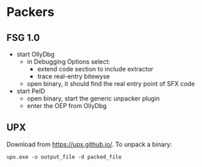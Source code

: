 # Packers
## FSG 1.0
- start OllyDbg
  - in Debugging Options select:
    - extend code section to include extractor
    - trace real-entry bitewyse
  - open binary, it should find the real entry point of SFX code
- start PeID
  - open binary, start the generic unpacker plugin
  - enter the OEP from OllyDbg

## UPX
Download from https://upx.github.io/. To unpack a binary:
```
upx.exe -o output_file -d packed_file
```

